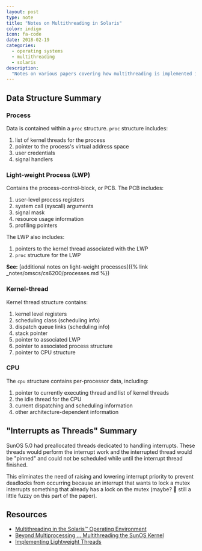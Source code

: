 ```yaml
---
layout: post
type: note
title: "Notes on Multithreading in Solaris"
color: indigo
icon: fa-code
date: 2018-02-19
categories:
  - operating systems
  - multithreading
  - solaris
description:
  "Notes on various papers covering how multithreading is implemented in the SunOS and Solaris operating systems"
---
```


## Data Structure Summary
### Process
Data is contained within a `proc` structure.
`proc` structure includes:
1. list of kernel threads for the process
2. pointer to the process's virtual address space
3. user credentials
4. signal handlers

### Light-weight Process (LWP)
Contains the process-control-block, or PCB. The PCB includes:
1. user-level process registers
2. system call (syscall) arguments
3. signal mask
4. resource usage information
5. profiling pointers

The LWP also includes:
1. pointers to the kernel thread associated with the LWP
2. `proc` structure for the LWP

**See:** [additional notes on light-weight processes]({% link _notes/omscs/cs6200/processes.md %})

### Kernel-thread
Kernel thread structure contains:
1. kernel level registers
2. scheduling class (scheduling info)
3. dispatch queue links (scheduling info)
4. stack pointer
5. pointer to associated LWP
6. pointer to associated process structure
7. pointer to CPU structure

### CPU
The `cpu` structure contains per-processor data, including:
1. pointer to currently executing thread and list of kernel threads
2. the idle thread for the CPU
3. current dispatching and scheduling information
4. other architecture-dependent information

## "Interrupts as Threads" Summary
SunOS 5.0 had preallocated threads dedicated to handling interrupts. These threads would perform the interrupt work and the interrupted thread would be "pinned" and could not be scheduled while until the interrupt thread finished.

This eliminates the need of raising and lowering interrupt priority to prevent deadlocks from occurring because an interrupt that wants to lock a mutex interrupts something that already has a lock on the mutex (maybe? 🙂 still a little fuzzy on this part of the paper).

## Resources
* [Multithreading in the Solaris™ Operating Environment](https://web.archive.org/web/20090327002504/http://www.sun.com/software/whitepapers/solaris9/multithread.pdf)
* [Beyond Multiprocessing ... Multithreading the SunOS Kernel](https://www.usenix.org/legacy/publications/library/proceedings/sa92/eykholt.pdf)
* [Implementing Lightweight Threads](https://www.usenix.org/legacy/publications/library/proceedings/sa92/stein.pdf)
